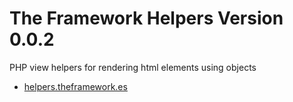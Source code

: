 # The Framework Helpers Version 0.0.2
PHP view helpers for rendering html elements using objects
<ul>
    <li>
        <a href="http://helpers.theframework.es/" target="_blank">helpers.theframework.es</a>
    </li>
</ul>
